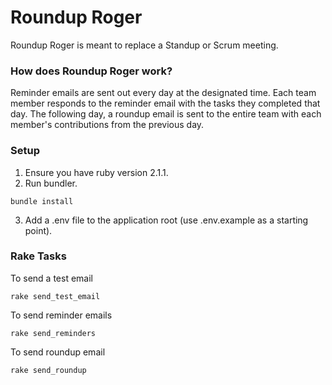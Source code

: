 Roundup Roger
=============

Roundup Roger is meant to replace a Standup or Scrum meeting. 

### How does Roundup Roger work?
Reminder emails are sent out every day at the designated time.
Each team member responds to the reminder email with the tasks they completed that day. The following day, a roundup email is sent to the entire team with each member's contributions from the previous day.

### Setup
1. Ensure you have ruby version 2.1.1.
2. Run bundler.
  ```
  bundle install
  ```
3. Add a .env file to the application root (use .env.example as a starting point).

### Rake Tasks
To send a test email
  ```
  rake send_test_email
  ```
To send reminder emails
  ```
  rake send_reminders
  ```
To send roundup email
  ```
  rake send_roundup
  ```

